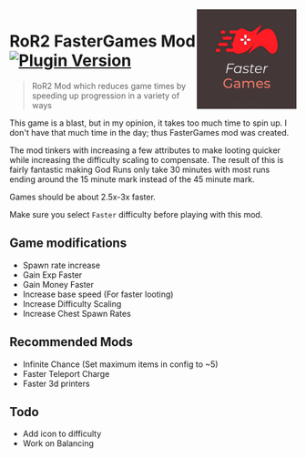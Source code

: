 <img src="icon.png" align="right" height="175px" width="175px" />

# RoR2 FasterGames Mod  [![Plugin Version](https://img.shields.io/github/v/release/GrahamMThomas/RoR2_Faster-Games?label=latest-version)](https://github.com/GrahamMThomas/RoR2_Faster-Games/releases)
> RoR2 Mod which reduces game times by speeding up progression in a variety of ways

This game is a blast, but in my opinion, it takes too much time to spin up. I don't have that much time in the day; thus FasterGames mod was created.

The mod tinkers with increasing a few attributes to make looting quicker while increasing the difficulty scaling to compensate. The result of this is fairly fantastic making God Runs only take 30 minutes with most runs ending around the 15 minute mark instead of the 45 minute mark.

Games should be about 2.5x-3x faster.

Make sure you select `Faster` difficulty before playing with this mod.


## Game modifications
- Spawn rate increase
- Gain Exp Faster
- Gain Money Faster
- Increase base speed (For faster looting)
- Increase Difficulty Scaling
- Increase Chest Spawn Rates

## Recommended Mods
- Infinite Chance (Set maximum items in config to ~5)
- Faster Teleport Charge
- Faster 3d printers

## Todo
- Add icon to difficulty
- Work on Balancing
